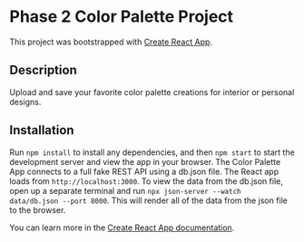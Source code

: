 # Phase 2 Color Palette Project

This project was bootstrapped with [Create React App](https://github.com/facebook/create-react-app).

## Description

Upload and save your favorite color palette creations for interior or personal designs.

## Installation

Run <code>npm install</code> to install any dependencies, and then <code>npm start</code> to start the development server and view the app in your browser. 
The Color Palette App connects to a full fake REST API using a db.json file. The React app loads from <code>http://localhost:3000</code>. 
To view the data from the db.json file, open up a separate terminal and run
<code>npx json-server --watch data/db.json --port 8000</code>. This will render all of the data from the json file to the browser.

You can learn more in the [Create React App documentation](https://facebook.github.io/create-react-app/docs/getting-started).
